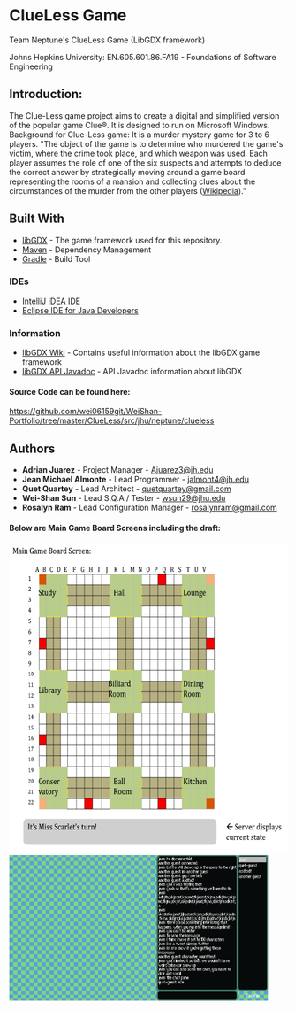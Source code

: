 # ClueLess Game 

Team Neptune's ClueLess Game (LibGDX framework)

Johns Hopkins University: EN.605.601.86.FA19 - Foundations of Software Engineering

## Introduction: 
The Clue-Less game project aims to create a digital and simplified version of the popular game Clue®. It is designed to run on Microsoft Windows.
<br>Background for Clue-Less game: It is a murder mystery game for 3 to 6 players. "The object of the game is to determine who murdered the game's victim, where the crime took place, and which weapon was used. Each player assumes the role of one of the six suspects and attempts to deduce the correct answer by strategically moving around a game board representing the rooms of a mansion and collecting clues about the circumstances of the murder from the other players ([Wikipedia](https://en.wikipedia.org/wiki/Cluedo))."

## Built With

* [libGDX](https://github.com/libgdx/libgdx) - The game framework used for this repository.
* [Maven](https://maven.apache.org/) - Dependency Management
* [Gradle](https://gradle.org/) - Build Tool

### IDEs

* [IntelliJ IDEA IDE](https://www.jetbrains.com/idea/download/#section=windows)
* [Eclipse IDE for Java Developers](https://www.eclipse.org/downloads/packages/) 

### Information

* [libGDX Wiki](https://github.com/libgdx/libgdx/wiki) - Contains useful information about the libGDX game framework
* [libGDX API Javadoc](https://libgdx.badlogicgames.com/ci/nightlies/docs/api/) - API Javadoc information about libGDX  

#### Source Code can be found here: 
https://github.com/wei06159git/WeiShan-Portfolio/tree/master/ClueLess/src/jhu/neptune/clueless

## Authors

* **Adrian Juarez**        - Project Manager            - [Ajuarez3@jh.edu](Ajuarez3@jh.edu)
* **Jean Michael Almonte** - Lead Programmer            - [jalmont4@jh.edu](jalmont4@jh.edu)
* **Quet Quartey**         - Lead Architect             - [quetquartey@gmail.com](quetquartey@gmail.com)
* **Wei-Shan Sun**         - Lead S.Q.A / Tester        - [wsun29@jhu.edu](wsun29@jhu.edu)
* **Rosalyn Ram**          - Lead Configuration Manager - [rosalynram@gmail.com](rosalynram@gmail.com)

#### Below are Main Game Board Screens including the draft:
<img src="https://github.com/wei06159git/WeiShan-Portfolio/blob/master/Main%20Screen%20Draft.png" width="610" height="561">
<img src="https://github.com/wei06159git/WeiShan-Portfolio/blob/master/Main%20Screen.png" width="470" height="265">

